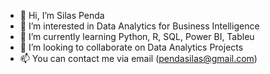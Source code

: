 - 👋 Hi, I’m Silas Penda
- 👀 I’m interested in Data Analytics for Business Intelligence
- 🌱 I’m currently learning Python, R, SQL, Power BI, Tableu
- 💞️ I’m looking to collaborate on Data Analytics Projects
- 📫 You can contact me via email (pendasilas@gmail.com)

<!---
Sapen19/Sapen19 is a ✨ special ✨ repository because its `README.md` (this file) appears on your GitHub profile.
You can click the Preview link to take a look at your changes.
--->
